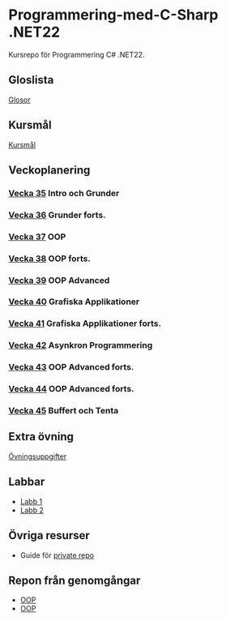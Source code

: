 # Programmering-med-C-Sharp .NET22
Kursrepo för Programmering C# .NET22.

## Gloslista
[Glosor](./assets/glossary.md)

## Kursmål
[Kursmål](./assets/Kursmål.md)

## Veckoplanering
### [Vecka 35](./assets/V35.md) Intro och Grunder
### [Vecka 36](./assets/V36.md) Grunder forts.
### [Vecka 37](./assets/V37.md) OOP
### [Vecka 38](./assets/V38.md) OOP forts.
### [Vecka 39](./assets/V39.md) OOP Advanced
### [Vecka 40](./assets/V40.md) Grafiska Applikationer 
### [Vecka 41](./assets/V41.md) Grafiska Applikationer forts.
### [Vecka 42](./assets/V42.md) Asynkron Programmering
### [Vecka 43](./assets/V43.md) OOP Advanced forts.
### [Vecka 44](./assets/V44.md) OOP Advanced forts.
### [Vecka 45](./assets/V45.md) Buffert och Tenta

## Extra övning
[Övningsuppgifter](./assets/%C3%B6vningar.md)

## Labbar
* [Labb 1](./assets/Labb%201.md)
* [Labb 2](./assets/Labb%202.md)

## Övriga resurser
* Guide för [private repo](./assets/SetupPrivateRep.md)

## Repon från genomgångar
* [OOP](https://github.com/niklas-hjelm/DemoPoly)
* [OOP](https://github.com/niklas-hjelm/DemoPoly)